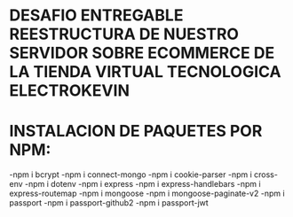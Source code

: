 # DESAFIO ENTREGABLE REESTRUCTURA DE NUESTRO SERVIDOR SOBRE ECOMMERCE DE LA TIENDA VIRTUAL TECNOLOGICA ELECTROKEVIN

# INSTALACION DE PAQUETES POR NPM:

-npm i bcrypt
-npm i connect-mongo
-npm i cookie-parser
-npm i cross-env
-npm i dotenv
-npm i express
-npm i express-handlebars
-npm i express-routemap
-npm i mongoose
-npm i mongoose-paginate-v2
-npm i passport
-npm i passport-github2
-npm i passport-jwt
